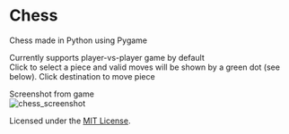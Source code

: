# Chess
Chess made in Python using Pygame  
  
Currently supports player-vs-player game by default  
Click to select a piece and valid moves will be shown by a green dot (see below). Click destination to move piece
  
Screenshot from game  
![chess_screenshot](https://user-images.githubusercontent.com/27488093/43159714-06e43d2e-8f7b-11e8-97b3-c6fdfc8d2af5.png)  
  
Licensed under the [MIT License](LICENSE).
